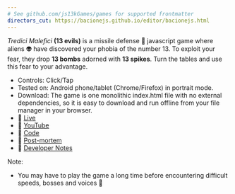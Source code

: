 ```yaml
---
# See github.com/js13kGames/games for supported frontmatter
directors_cut: https://bacionejs.github.io/editor/bacionejs.html
---
```

*Tredici Malefici* **(13 evils)** is a missile defense &#128640; javascript game where aliens &#128125; have discovered your phobia of the number 13. To exploit your fear, they drop **13 bombs** adorned with **13 spikes**. Turn the tables and use this fear to your advantage.

- Controls: Click/Tap
- Tested on: Android phone/tablet (Chrome/Firefox) in portrait mode.
- Download: The game is one monolithic index.html file with no external dependencies, so it is easy to download and run offline from your file manager in your browser.
- 💃 [Live](https://bacionejs.github.io/tredicimalefici)
- 🍔 [YouTube](http://www.youtube.com/@bacionejs)
- 🍕 [Code](https://github.com/bacionejs/tredicimalefici)
- 🍨 [Post-mortem](//github.com/bacionejs/tredicimalefici#post-mortem)
- 🍩 [Developer Notes](//github.com/bacionejs/tredicimalefici#developer-notes)


Note:
- You may have to play the game a long time before encountering difficult speeds, bosses and voices 🐲
